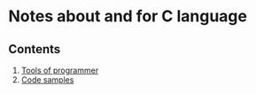 # Notes about and for C language

## Contents

1. [Tools of programmer](/C&C++/C_parts/Tools_notes.md)  
2. [Code samples](/C&C++/C_parts/Code_notes.md)
